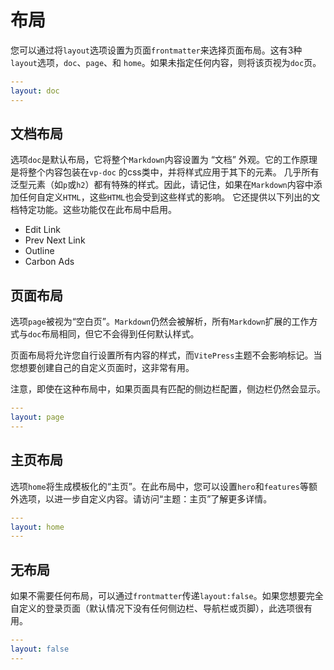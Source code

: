 # 布局
您可以通过将`layout`选项设置为页面`frontmatter`来选择页面布局。这有3种`layout`选项，`doc`、`page`、和 `home`。如果未指定任何内容，则将该页视为`doc`页。
```yaml
---
layout: doc
---
```

## 文档布局
选项`doc`是默认布局，它将整个`Markdown`内容设置为 “文档” 外观。它的工作原理是将整个内容包装在`vp-doc` 的css类中，并将样式应用于其下的元素。
几乎所有泛型元素（如`p`或`h2`）都有特殊的样式。因此，请记住，如果在`Markdown`内容中添加任何自定义`HTML`，这些`HTML`也会受到这些样式的影响。
它还提供以下列出的文档特定功能。这些功能仅在此布局中启用。

- Edit Link
- Prev Next Link
- Outline
- Carbon Ads

## 页面布局
选项`page`被视为“空白页”。`Markdown`仍然会被解析，所有`Markdown`扩展的工作方式与`doc`布局相同，但它不会得到任何默认样式。

页面布局将允许您自行设置所有内容的样式，而`VitePress`主题不会影响标记。当您想要创建自己的自定义页面时，这非常有用。

注意，即使在这种布局中，如果页面具有匹配的侧边栏配置，侧边栏仍然会显示。

```yaml
---
layout: page
---
```

## 主页布局
选项`home`将生成模板化的“主页”。在此布局中，您可以设置`hero`和`features`等额外选项，以进一步自定义内容。请访问“主题：主页”了解更多详情。

```yaml
---
layout: home
---
```

## 无布局
如果不需要任何布局，可以通过`frontmatter`传递`layout:false`。如果您想要完全自定义的登录页面（默认情况下没有任何侧边栏、导航栏或页脚），此选项很有用。

```yaml
---
layout: false
---
```
